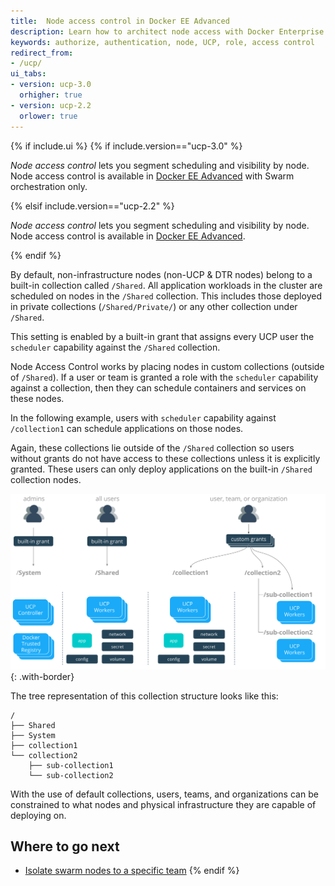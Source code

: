 ```yaml
---
title:  Node access control in Docker EE Advanced
description: Learn how to architect node access with Docker Enterprise Edition Standard.
keywords: authorize, authentication, node, UCP, role, access control
redirect_from:
- /ucp/
ui_tabs:
- version: ucp-3.0
  orhigher: true
- version: ucp-2.2
  orlower: true
---
```


{% if include.ui %}
{% if include.version=="ucp-3.0" %}

*Node access control* lets you segment scheduling and visibility by node. Node access control is available in [Docker EE Advanced](https://www.docker.com/pricing) with Swarm orchestration only.

{% elsif include.version=="ucp-2.2" %}

*Node access control* lets you segment scheduling and visibility by node. Node access control is available in [Docker EE Advanced](https://www.docker.com/pricing).

{% endif %}

By default, non-infrastructure nodes (non-UCP & DTR nodes) belong to a built-in
collection called `/Shared`. All application workloads in the cluster are
scheduled on nodes in the `/Shared` collection. This includes those deployed in
private collections (`/Shared/Private/`) or any other collection under
`/Shared`.

This setting is enabled by a built-in grant that assigns every UCP user the
`scheduler` capability against the `/Shared` collection.

Node Access Control works by placing nodes in custom collections (outside of
`/Shared`). If a user or team is granted a role with the `scheduler` capability
against a collection, then they can schedule containers and services on these
nodes.

In the following example, users with `scheduler` capability against
`/collection1` can schedule applications on those nodes.

Again, these collections lie outside of the `/Shared` collection so users
without grants do not have access to these collections unless it is explicitly
granted. These users can only deploy applications on the built-in `/Shared`
collection nodes.

![image](../images/design-access-control-adv-custom-grant.png){: .with-border}

The tree representation of this collection structure looks like this:

```
/
├── Shared
├── System
├── collection1
└── collection2
    ├── sub-collection1
    └── sub-collection2
```

With the use of default collections, users, teams, and organizations can be
constrained to what nodes and physical infrastructure they are capable of
deploying on.


## Where to go next

- [Isolate swarm nodes to a specific team](isolate-nodes-between-teams.md)
{% endif %}

